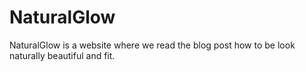 # NaturalGlow
NaturalGlow is a website where we read the blog post how to be look naturally beautiful and fit.
